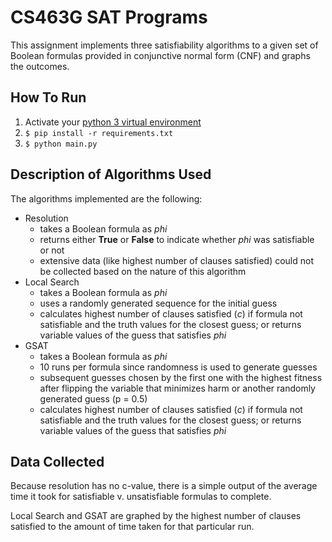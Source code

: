 # CS463G SAT Programs

This assignment implements three satisfiability algorithms to a given set of Boolean formulas provided in conjunctive normal form (CNF) and graphs the outcomes.

## How To Run

1. Activate your [python 3 virtual environment](https://docs.python.org/3/library/venv.html)
2. `$ pip install -r requirements.txt`
3. `$ python main.py`

## Description of Algorithms Used

The algorithms implemented are the following:
- Resolution
    - takes a Boolean formula as _phi_
    - returns either **True** or **False** to indicate whether _phi_ was satisfiable or not
    - extensive data (like highest number of clauses satisfied) could not be collected based on the nature of this algorithm
- Local Search
    - takes a Boolean formula as _phi_
    - uses a randomly generated sequence for the initial guess
    - calculates highest number of clauses satisfied (_c_) if formula not satisfiable and the truth values for the closest guess; or returns variable values of the guess that satisfies _phi_
- GSAT
    - takes a Boolean formula as _phi_
    - 10 runs per formula since randomness is used to generate guesses
    - subsequent guesses chosen by the first one with the highest fitness after flipping the variable that minimizes harm or another randomly generated guess (p = 0.5)
    - calculates highest number of clauses satisfied (_c_) if formula not satisfiable and the truth values for the closest guess; or returns variable values of the guess that satisfies _phi_

## Data Collected

Because resolution has no c-value, there is a simple output of the average time it took for satisfiable v. unsatisfiable
formulas to complete.

Local Search and GSAT are graphed by the highest number of clauses satisfied to the amount of time taken for that particular run.

